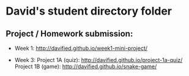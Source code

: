 # David's student directory folder

## Project / Homework submission:
* Week 1: http://davified.github.io/week1-mini-project/

* Week 3:
Project 1A (quiz): http://davified.github.io/project-1a-quiz/
Project 1B (game): http://davified.github.io/snake-game/
